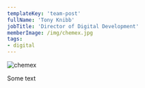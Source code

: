```yaml
---
templateKey: 'team-post'
fullName: 'Tony Knibb'
jobTitle: 'Director of Digital Development'
memberImage: /img/chemex.jpg
tags:
- digital
---
```

![chemex](/img/chemex.jpg)

Some text